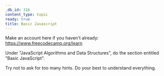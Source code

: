 ```yaml
---
_db_id: 316
content_type: topic
ready: true
title: Basic Javascript
---
```


Make an account here if you haven't already: https://www.freecodecamp.org/learn

Under "JavaScript Algorithms and Data Structures", do the section entitled "Basic JavaScript".

Try not to ask for too many hints. Do your best to understand everything.